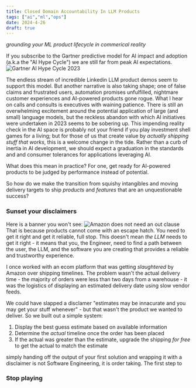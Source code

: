 ```yaml
---
title: Closed Domain Accountability In LLM Products
tags: ["ai","ml","ops"]
date: 2024-4-26
draft: true
---
```

_grounding your ML product lifecycle in commerical reality_

If you subscribe to the Gartner predictive model for AI impact and adoption (a.k.a the "AI Hype Cycle") we are still far from peak AI expectations.
![Gartner AI Hype Cycle 2023](https://emt.gartnerweb.com/ngw/globalassets/en/newsroom/images/graphs/swe-hc-image.png)

The endless stream of incredible Linkedin LLM product demos seem to support this model. But another narrative is also taking shape; one of false claims and frustrated users, automation promises unfulfilled, nightmare customer experiences and AI-powered products gone rogue. What I hear on calls and consults is executives with waining patience. There is still an overwhelming excitement around the potential application of large (and small) language models, but the reckless abandon with which AI initiatives were undertaken in 2023 seems to be sobering up. This impending reality check in the AI space is probably not your friend if you play investment shell games for a living; but for those of us that create value by _actually shipping stuff that works_, this is a welcome change in the tide. Rather than a curb of inertia in AI development, we should expect a graduation in the standards and and consumer tolerances for applications leveraging AI.

What does this mean in practice? For one, get ready for AI-powered products to be judged by performance instead of potential.  

So how do we make the transition from squishy intangibles and moving delivery targets to ship _products_ and _features_ that are an unquestionable success?

### Sunset your disclaimers
Here is a banner you won't see:
![Amazon does not need an out clause](images/unreliable_software.png)
That is because products cannot come with an escape hatch. You need to get it right and get it reliable, full stop. 
This doesn't mean _the LLM_ needs to get it right - it means that you, the Engineer, need to find a path between the user, the LLM, and the software you are creating that provides a reliable and trustworthy experience. 

I once worked with an ecom platform that was getting _slaughtered_ by Amazon over shipping timelines. The problem wasn't the actual delivery time - the majority of orders were less than two days from a warehouse - it was the logistics of displaying an estimated delivery date using slow vendor feeds. 

We could have slapped a disclamer "estimates may be innacurate and you may get your stuff whenever" - but that wasn't the product we wanted to deliver. So we built out a simple system: 

1. Display the best guess estimate based on available information
2. Determine the _actual_ timeline once the order has been placed
3. If the actual was greater than the estimate, upgrade the shipping _for free_ to get the actual to match the estimate

simply handing off the output of your first solution and wrapping it with a disclaimer is not Software Engineering, it is order taking. The first step to 

### Stop playing

<!--stackedit_data:
eyJoaXN0b3J5IjpbLTE2OTk2OTAwNTIsMTA1MjM4MzI4Miw2MT
Y0Nzk0NzcsNjY2NTMyNTE0LDgzNzA3NzIzMCwxMzc3ODQ5NTM0
LDE3OTMzNDIxNzQsODEzNDg1ODIyLC02MTgyMzc3NjcsMTc5Nj
czNzY5NiwtMTkwOTk0MDc0NiwxNTgyOTY2NDQzLDQ1MjQzNTQy
NiwtMTUyMzg5OTE1Nyw4NTk2ODcyNTMsLTExOTcyMDIzOThdfQ
==
-->